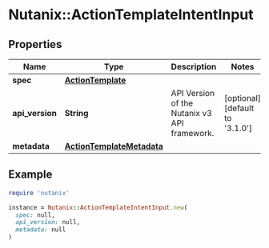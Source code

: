 # Nutanix::ActionTemplateIntentInput

## Properties

| Name | Type | Description | Notes |
| ---- | ---- | ----------- | ----- |
| **spec** | [**ActionTemplate**](ActionTemplate.md) |  |  |
| **api_version** | **String** | API Version of the Nutanix v3 API framework. | [optional][default to &#39;3.1.0&#39;] |
| **metadata** | [**ActionTemplateMetadata**](ActionTemplateMetadata.md) |  |  |

## Example

```ruby
require 'nutanix'

instance = Nutanix::ActionTemplateIntentInput.new(
  spec: null,
  api_version: null,
  metadata: null
)
```

